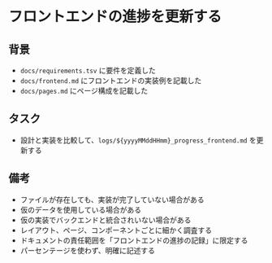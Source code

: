 # フロントエンドの進捗を更新する

## 背景

- `docs/requirements.tsv` に要件を定義した
- `docs/frontend.md` にフロントエンドの実装例を記載した
- `docs/pages.md` にページ構成を記載した

## タスク

- 設計と実装を比較して、`logs/${yyyyMMddHHmm}_progress_frontend.md` を更新する

## 備考

- ファイルが存在しても、実装が完了していない場合がある
- 仮のデータを使用している場合がある
- 仮の実装でバックエンドと統合されいない場合がある
- レイアウト、ページ、コンポーネントごとに細かく調査する
- ドキュメントの責任範囲を「フロントエンドの進捗の記録」に限定する
- パーセンテージを使わず、明確に記述する
